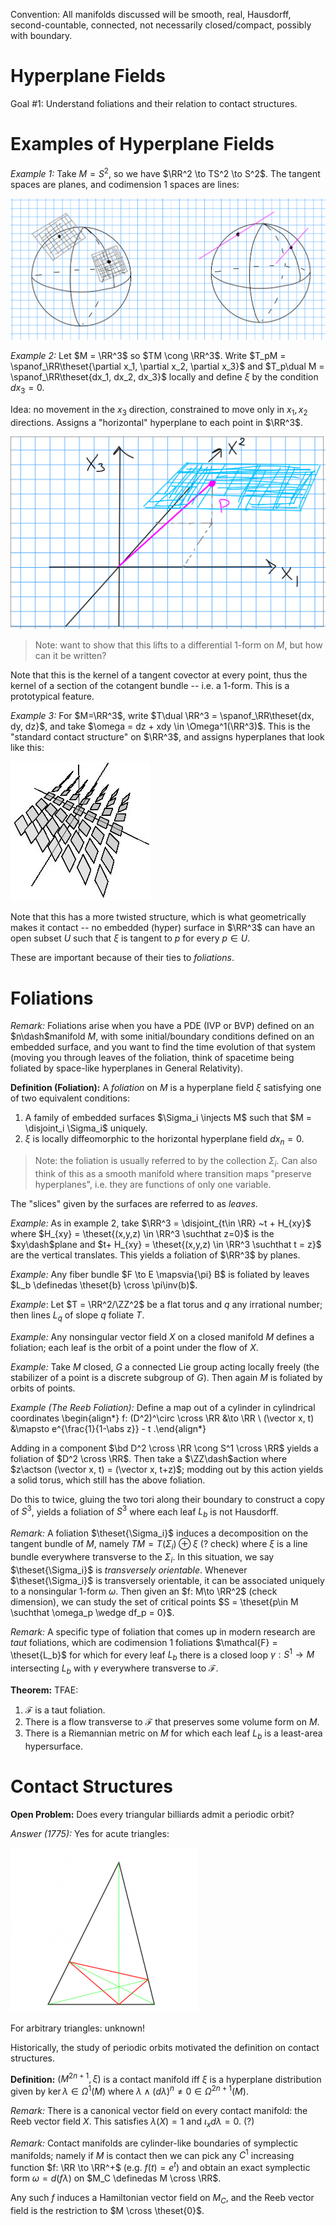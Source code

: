Convention: 
All manifolds discussed will be smooth, real, Hausdorff, second-countable, connected, not necessarily closed/compact, possibly with boundary.

# Hyperplane Fields

Goal #1:
Understand foliations and their relation to contact structures.





# Examples of Hyperplane Fields

*Example 1:*
Take $M=S^2$, so we have $\RR^2 \to TS^2 \to S^2$.
The tangent spaces are planes, and codimension 1 spaces are lines:

![](2020-02-01-23-22-51.png)

*Example 2:*
Let $M = \RR^3$ so $TM \cong \RR^3$. 
Write $T_pM = \spanof_\RR\theset{\partial x_1, \partial x_2, \partial x_3}$ and $T_p\dual M = \spanof_\RR\theset{dx_1, dx_2, dx_3}$ locally and define $\xi$ by the condition $dx_3 = 0$.

Idea: no movement in the $x_3$ direction, constrained to move only in $x_1, x_2$ directions. Assigns a "horizontal" hyperplane to each point in $\RR^3$.

![](2020-02-01-22-28-35.png)

> Note: want to show that this lifts to a differential 1-form on $M$, but how can it be written?

Note that this is the kernel of a tangent covector at every point, thus the kernel of a section of the cotangent bundle -- i.e. a 1-form. This is a prototypical feature.

*Example 3:*
For $M=\RR^3$, write $T\dual \RR^3 = \spanof_\RR\theset{dx, dy, dz}$, and take $\omega = dz + xdy \in \Omega^1(\RR^3)$.
This is the "standard contact structure" on $\RR^3$, and assigns hyperplanes that look like this:

![](2020-02-01-22-34-56.png)

Note that this has a more twisted structure, which is what geometrically makes it contact -- no embedded (hyper) surface in $\RR^3$ can have an open subset $U$ such that $\xi$ is tangent to $p$ for every $p\in U$.

These are important because of their ties to *foliations*.

# Foliations

*Remark:*
Foliations arise when you have a PDE (IVP or BVP) defined on an $n\dash$manifold $M$, with some initial/boundary conditions defined on an embedded surface, and you want to find the time evolution of that system (moving you through leaves of the foliation, think of spacetime being foliated by space-like hyperplanes in General Relativity).

**Definition (Foliation):**
A *foliation* on $M$ is a hyperplane field $\xi$ satisfying one of two equivalent conditions:

1. A family of embedded surfaces $\Sigma_i \injects M$ such that $M = \disjoint_i \Sigma_i$ uniquely.
2. $\xi$ is locally diffeomorphic to the horizontal hyperplane field $dx_n = 0$.

> Note: the foliation is usually referred to by the collection $\Sigma_i$.
> Can also think of this as a smooth manifold where transition maps "preserve hyperplanes", i.e. they are functions of only one variable.

The "slices" given by the surfaces are referred to as *leaves*.

*Example:*
As in example 2, take $\RR^3 = \disjoint_{t\in \RR} ~t + H_{xy}$ where $H_{xy} = \theset{(x,y,z) \in \RR^3 \suchthat z=0}$ is the $xy\dash$plane and $t+ H_{xy} = \theset{(x,y,z) \in \RR^3 \suchthat t = z}$ are the vertical translates.
This yields a foliation of $\RR^3$ by planes.

*Example:*
Any fiber bundle $F \to E \mapsvia{\pi} B$ is foliated by leaves $L_b \definedas \theset{b} \cross \pi\inv(b)$.

*Example*:
Let $T = \RR^2/\ZZ^2$ be a flat torus and $q$ any irrational number; then lines $L_q$ of slope $q$ foliate $T$.

*Example:*
Any nonsingular vector field $X$ on a closed manifold $M$ defines a foliation; each leaf is the orbit of a point under the flow of $X$.

*Example:*
Take $M$ closed, $G$ a connected Lie group acting locally freely (the stabilizer of a point is a discrete subgroup of $G$). Then again $M$ is foliated by orbits of points.

*Example (The Reeb Foliation):*
Define a map out of a cylinder in cylindrical coordinates
\begin{align*}
f: (D^2)^\circ \cross \RR &\to \RR \\
(\vector x, t) &\mapsto e^{\frac{1}{1-\abs z}} - t
.\end{align*}

Adding in a component $\bd D^2 \cross \RR \cong S^1 \cross \RR$ yields a foliation of $D^2 \cross \RR$.
Then take a $\ZZ\dash$action where $z\actson (\vector x, t) = (\vector x, t+z)$; modding out by this action yields a solid torus, which still has the above foliation.

Do this to twice, gluing the two tori along their boundary to construct a copy of $S^3$, yields a foliation of $S^3$ where each leaf $L_b$ is not Hausdorff.


*Remark:*
A foliation $\theset{\Sigma_i}$ induces a decomposition on the tangent bundle of $M$, namely $TM = T(\Sigma_i) \oplus \xi$ (? check) where $\xi$ is a line bundle everywhere transverse to the $\Sigma_i$. 
In this situation, we say $\theset{\Sigma_i}$ is *transversely orientable*.
Whenever $\theset{\Sigma_i}$ is transversely orientable, it can be associated uniquely to a nonsingular 1-form $\omega$.
Then given an $f: M\to \RR^2$ (check dimension), we can study the set of critical points $S = \theset{p\in M \suchthat \omega_p \wedge df_p = 0}$.

*Remark:*
A specific type of foliation that comes up in modern research are *taut* foliations, which are codimension 1 foliations $\mathcal{F} = \theset{L_b}$ for which for every leaf $L_b$ there is a closed loop $\gamma: S^1 \to M$ intersecting $L_b$ with $\gamma$ everywhere transverse to $\mathcal{F}$.

**Theorem:**
TFAE:

1. $\mathcal{F}$ is a taut foliation.
2. There is a flow transverse to $\mathcal{F}$ that preserves some volume form on $M$.
3. There is a Riemannian metric on $M$ for which each leaf $L_b$ is a least-area hypersurface.

# Contact Structures

**Open Problem:**
Does every triangular billiards admit a periodic orbit?

*Answer (1775):* 
Yes for acute triangles:

![](2020-02-01-23-59-05.png)

For arbitrary triangles: unknown!

Historically, the study of periodic orbits motivated the definition on contact structures.

**Definition:**
$(M^{2n+1}, \xi)$ is a contact manifold iff $\xi$ is a hyperplane distribution given by $\ker \lambda \in \Omega^1(M)$ where $\lambda \wedge (d\lambda)^n \neq 0\in \Omega^{2n+1}(M)$.

*Remark:*
There is a canonical vector field on every contact manifold: the Reeb vector field $X$. This satisfies $\lambda(X) = 1$ and $\iota_x d\lambda = 0$. (?)

*Remark:*
Contact manifolds are cylinder-like boundaries of symplectic manifolds; namely if $M$ is contact then we can pick any $C^1$ increasing function $f: \RR \to \RR^+$  (e.g. $f(t) = e^t$) and obtain an exact symplectic form $\omega = d(f\lambda)$ on $M_C \definedas M \cross \RR$.

Any such $f$ induces a Hamiltonian vector field on $M_C$, and the Reeb vector field is the restriction to $M \cross \theset{0}$.


